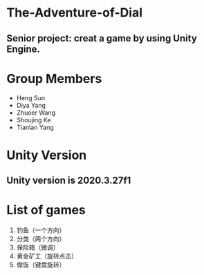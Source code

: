 # The-Adventure-of-Dial
## Senior project: creat a game by using Unity Engine.
# Group Members
* Heng Sun
* Diya Yang
* Zhuoer Wang
* Shoujing Ke
* Tianlan Yang
# Unity Version
## Unity version is 2020.3.27f1
# List of games
1. 钓鱼（一个方向）
2. 分类（两个方向）
3. 保险箱（微调）
4. 黄金矿工（旋转点击）
5. 做饭（键盘旋转）
